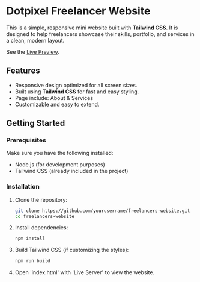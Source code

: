 # Dotpixel Freelancer Website

This is a simple, responsive mini website built with **Tailwind CSS**. It is designed to help freelancers showcase their skills, portfolio, and services in a clean, modern layout.

See the [Live Preview](https://bitwizcoder.github.io/Dotpixel-Freelancer-Website/).

## Features

- Responsive design optimized for all screen sizes.
- Built using **Tailwind CSS** for fast and easy styling.
- Page include: About & Services
- Customizable and easy to extend.

## Getting Started

### Prerequisites

Make sure you have the following installed:

- Node.js (for development purposes)
- Tailwind CSS (already included in the project)

### Installation

1. Clone the repository:

   ```bash
   git clone https://github.com/yourusername/freelancers-website.git
   cd freelancers-website

   ```

2. Install dependencies:

   ```bash
   npm install

   ```

3. Build Tailwind CSS (if customizing the styles):

   ```bash
   npm run build
   ```

4. Open 'index.html' with 'Live Server' to view the website.
